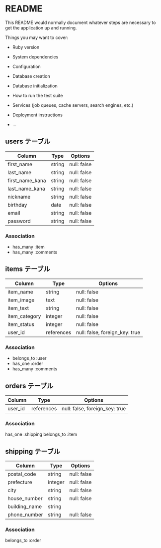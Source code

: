 # README

This README would normally document whatever steps are necessary to get the
application up and running.

Things you may want to cover:

* Ruby version

* System dependencies

* Configuration

* Database creation

* Database initialization

* How to run the test suite

* Services (job queues, cache servers, search engines, etc.)

* Deployment instructions

* ...

## users テーブル
| Column           | Type    | Options      |
| ---------------- | ------- | ------------ |
| first_name       | string  | null: false  |
| last_name        | string  | null: false  |
| first_name_kana  | string  | null: false  |
| last_name_kana   | string  | null: false  |
| nickname         | string  | null: false  |
| birthday         | date    | null: false  |
| email            | string  | null: false  |
| password         | string  | null: false  | 

### Association
- has_many :item
- has_many :comments

## items テーブル
| Column        | Type       | Options                        |
| ------------- | ---------- | ------------------------------ |
| item_name     | string     | null: false                    |
| item_image    | text       | null: false                    |
| item_text     | string     | null: false                    |
| item_category | integer    | null: false                    |
| item_status   | integer    | null: false                    |
| user_id       | references | null: false, foreign_key: true |
### Association
- belongs_to :user
- has_one :order
- has_many :comments

## orders テーブル
| Column   | Type       | Options                        |
| -------- | ---------- | ------------------------------ |
| user_id  | references | null: false, foreign_key: true |

### Association
has_one :shipping
belongs_to :item

## shipping テーブル
| Column         | Type    | Options     |
| -------------- | ------- | ----------- |
| postal_code    | string  | null: false |
| prefecture     | integer | null: false |
| city           | string  | null: false |
| house_number   | string  | null: false |
| building_name  | string  |             |
| phone_number   | string  | null: false |

### Association
belongs_to :order
